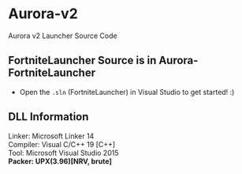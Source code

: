 # Aurora-v2
Aurora v2 Launcher Source Code

<!-- > Check out the [Wiki][0] (WIP, check back in ~6 months to see finished version) if you're interested in creating your own spin-off where I will be going through every single piece of code and explaining it so you can better understand it. -->

## FortniteLauncher Source is in Aurora-FortniteLauncher
- Open the `.sln` (FortniteLauncher) in Visual Studio to get started! :)

## DLL Information

Linker: Microsoft Linker 14 <br>
Compiler: Visual C/C++ 19 [C++] <br>
Tool: Microsoft Visual Studio 2015 <br>
**Packer: UPX(3.96)[NRV, brute]** <br>

[0]: https://github.com/alexdev404/aurora-v2/wiki
